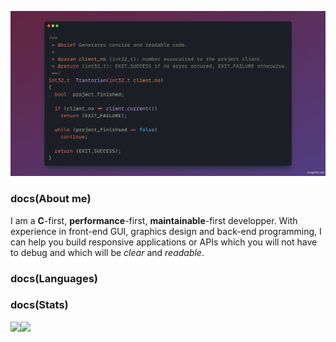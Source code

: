 ![Trantorian profile banner](https://raw.githubusercontent.com/Trantorian1/Trantorian1/main/Trantorian.png)

### docs(About me)

I am a **C**-first, **performance**-first, **maintainable**-first developper. With experience in front-end GUI, graphics design and back-end programming, I can help you build responsive applications or APIs which you will not have to debug and which will be _clear_ and _readable_.

### docs(Languages)



### docs(Stats)

<a href="https://github.com/anuraghazra/github-readme-stats">
  <img align="left" src="https://github-readme-stats.vercel.app/api?username=Trantorian1"/>
  <img align="left" src="https://github-readme-stats.vercel.app/api/top-langs/?username=Trantorian1&hide=python,html,javascript&layout=compact"/>
</a>

<!--
**Trantorian1/Trantorian1** is a ✨ _special_ ✨ repository because its `README.md` (this file) appears on your GitHub profile.

Here are some ideas to get you started:

- 🔭 I’m currently working on ...
- 🌱 I’m currently learning ...
- 👯 I’m looking to collaborate on ...
- 🤔 I’m looking for help with ...
- 💬 Ask me about ...
- 📫 How to reach me: ...
- 😄 Pronouns: ...
- ⚡ Fun fact: ...
-->
